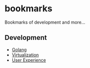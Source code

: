 # bookmarks
Bookmarks of development and more...

## Development

* [Golang](dev/golang/README.md)
* [Virtualization](dev/virtualization/README.md)
* [User Experience](dev/ue/README.md)